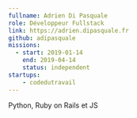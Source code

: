 ```yaml
---
fullname: Adrien Di Pasquale
role: Développeur Fullstack
link: https://adrien.dipasquale.fr
github: adipasquale
missions:
  - start: 2019-01-14
    end: 2019-04-14
    status: independent
startups:
    - codedutravail
---
```


Python, Ruby on Rails et JS
